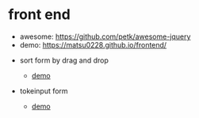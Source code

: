 # front end

* awesome: https://github.com/petk/awesome-jquery
* demo: https://matsu0228.github.io/frontend/

- sort form by drag and drop
  - <a href="https://matsu0228.github.io/frontend/sortable_form.html"> demo </a>

- tokeinput form
  - <a href="https://matsu0228.github.io/frontend/tokeninput_form.html"> demo </a>